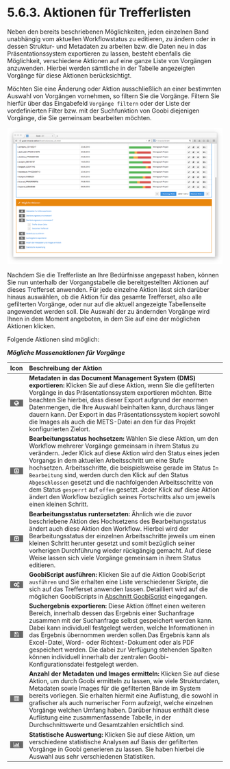 # 5.6.3. Aktionen für Trefferlisten

Neben den bereits beschriebenen Möglichkeiten, jeden einzelnen Band unabhängig vom aktuellen Workflowstatus zu editieren, zu ändern oder in dessen Struktur- und Metadaten zu arbeiten bzw. die Daten neu in das Präsentationssystem exportieren zu lassen, besteht ebenfalls die Möglichkeit, verschiedene Aktionen auf eine ganze Liste von Vorgängen anzuwenden. Hierbei werden sämtliche in der Tabelle angezeigten Vorgänge für diese Aktionen berücksichtigt. 

Möchten Sie eine Änderung oder Aktion ausschließlich an einer bestimmten Auswahl von Vorgängen vornehmen, so filtern Sie die Vorgänge. Filtern Sie hierfür über das Eingabefeld `Vorgänge filtern` oder der Liste der vordefinierten Filter bzw. mit der Suchfunktion von Goobi diejenigen Vorgänge, die Sie gemeinsam bearbeiten möchten.

![M&#xF6;gliche Aktionen f&#xFC;r Trefferlisten](../../.gitbook/assets/76d.png)

Nachdem Sie die Trefferliste an Ihre Bedürfnisse angepasst haben, können Sie nun unterhalb der Vorgangstabelle die bereitgestellten Aktionen auf dieses Trefferset anwenden. Für jede einzelne Aktion lässt sich darüber hinaus auswählen, ob die Aktion für das gesamte Trefferset, also alle gefilterten Vorgänge, oder nur auf die aktuell angezeigte Tabellenseite angewendet werden soll. Die Auswahl der zu ändernden Vorgänge wird Ihnen in dem Moment angeboten, in dem Sie auf eine der möglichen Aktionen klicken.

Folgende Aktionen sind möglich:

_**Mögliche Massenaktionen für Vorgänge**_

| **Icon** | **Beschreibung der Aktion** |
| :--- | :--- |
| ![process-10.png](../../.gitbook/assets/process-10.png) | **Metadaten in das Document Management System \(DMS\) exportieren:** Klicken Sie auf diese Aktion, wenn Sie die gefilterten Vorgänge in das Präsentationssystem exportieren möchten. Bitte beachten Sie hierbei, dass dieser Export aufgrund der enormen Datenmengen, die Ihre Auswahl beinhalten kann, durchaus länger dauern kann. Der Export in das Präsentationssystem kopiert sowohl die Images als auch die METS-Datei an den für das Projekt konfigurierten Zielort.  |
| ![process-11.png](../../.gitbook/assets/process-11.png) | **Bearbeitungsstatus hochsetzen:** Wählen Sie diese Aktion, um den Workflow mehrerer Vorgänge gemeinsam in ihrem Status zu verändern. Jeder Klick auf diese Aktion wird den Status eines jeden Vorgangs in dem aktuellen Arbeitsschritt um eine Stufe hochsetzen. Arbeitsschritte, die beispielsweise gerade im Status `In Bearbeitung` sind, werden durch den Klick auf den Status `Abgeschlossen` gesetzt und die nachfolgenden Arbeitsschritte von dem Status `gesperrt` auf `offen` gesetzt. Jeder Klick auf diese Aktion ändert den Workflow bezüglich seines Fortschritts also um jeweils einen kleinen Schritt.  |
| ![process-12.png](../../.gitbook/assets/process-12.png) | **Bearbeitungsstatus runtersetzten:** Ähnlich wie die zuvor beschriebene Aktion des Hochsetzens des Bearbeitungsstatus ändert auch diese Aktion den Workflow. Hierbei wird der Bearbeitungsstatus der einzelnen Arbeitsschritte jeweils um einen kleinen Schritt herunter gesetzt und somit bezüglich seiner vorherigen Durchführung wieder rückgängig gemacht. Auf diese Weise lassen sich viele Vorgänge gemeinsam in ihrem Status editieren. |
| ![process-13.png](../../.gitbook/assets/process-13.png) | **GoobiScript ausführen:** Klicken Sie auf die Aktion GoobiScript `ausführen` und Sie erhalten eine Liste verschiedener Skripte, die sich auf das Trefferset anwenden lassen. Detailliert wird auf die möglichen GoobiScripts in [Abschnitt GoobiScript](5.6.4.md) eingegangen.  |
| ![process-14.png](../../.gitbook/assets/process-14.png) | **Suchergebnis exportieren:** Diese Aktion öffnet einen weiteren Bereich, innerhalb dessen das Ergebnis einer Suchanfrage zusammen mit der Suchanfrage selbst gespeichert werden kann. Dabei kann individuell festgelegt werden, welche Informationen in das Ergebnis übernommen werden sollen.Das Ergebnis kann als Excel-Datei, Word- oder Richtext-Dokument oder als PDF gespeichert werden. Die dabei zur Verfügung stehenden Spalten können individuell innerhalb der zentralen Goobi-Konfigurationsdatei festgelegt werden. |
| ![process-15.png](../../.gitbook/assets/process-15.png) |  **Anzahl der Metadaten und Images ermitteln:** Klicken Sie auf diese Aktion, um durch Goobi ermitteln zu lassen, wie viele Strukturdaten, Metadaten sowie Images für die gefilterten Bände im System bereits vorliegen. Sie erhalten hiermit eine Auflistung, die sowohl in grafischer als auch numerischer Form aufzeigt, welche einzelnen Vorgänge welchen Umfang haben. Darüber hinaus enthält diese Auflistung eine zusammenfassende Tabelle, in der Durchschnittswerte und Gesamtzahlen ersichtlich sind.  |
| ![process-16.png](../../.gitbook/assets/process-16.png) | **Statistische Auswertung:** Klicken Sie auf diese Aktion, um verschiedene statistische Analysen auf Basis der gefilterten Vorgänge in Goobi generieren zu lassen. Sie haben hierbei die Auswahl aus sehr verschiedenen Statistiken. |

